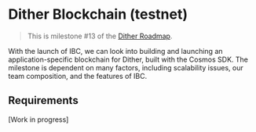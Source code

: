 # Dither Blockchain (testnet)

> This is milestone #13 of the [Dither Roadmap](./roadmap.md).

With the launch of IBC, we can look into building and launching an application-specific blockchain for Dither, built with the Cosmos SDK. The milestone is dependent on many factors, including scalability issues, our team composition, and the features of IBC.

## Requirements

[Work in progress]

